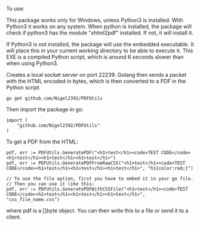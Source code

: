 To use:

This package works only for Windows, unless Python3 is installed. With Python3 it works on any system.
When python is installed, the package will check if python3 has the module "xhtml2pdf" installed.
If not, it will install it.

If Python3 is not installed, the package will use the embedded executable. 
It will place this in your current working directory to be able to execute it.
This EXE is a compiled Python script, which is around 6 seconds slower than when using Python3.

Creates a local socket server on port 22239. 
Golang then sends a packet with the HTML encoded in bytes, which is then converted to a PDF in the Python script.

```
go get github.com/Nigel2392/PDFUtils
```
Then import the package in go:
```
import (
	"github.com/Nigel2392/PDFUtils"
)
```
To get a PDF from the HTML:
```
pdf, err := PDFUtils.GeneratePDF("<h1>test</h1><code>TEST CODE</code><h1>test</h1><h1>test</h1><h1>test</h1>")
pdf, err := PDFUtils.GeneratePDFFromRawCSS("<h1>test</h1><code>TEST CODE</code><h1>test</h1><h1>test</h1><h1>test</h1>", "h1{color:red;}")

// To use the file option, first you have to embed it in your go file.
// Then you can use it like this:
pdf, err := PDFUtils.GeneratePDFWithCSSFile("<h1>test</h1><code>TEST CODE</code><h1>test</h1><h1>test</h1><h1>test</h1>", "css_file_name.css")
```
where pdf is a []byte object. 
You can then write this to a file or send it to a client.
